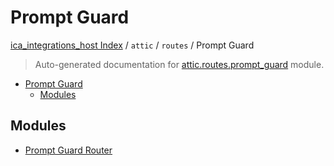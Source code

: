 # Prompt Guard

[ica_integrations_host Index](../../../README.md#ica_integrations_host-index) / `attic` / `routes` / Prompt Guard

> Auto-generated documentation for [attic.routes.prompt_guard](https://github.com/destiny/ica_integrations_host/blob/main/attic/routes/prompt_guard/__init__.py) module.

- [Prompt Guard](#prompt-guard)
  - [Modules](#modules)

## Modules

- [Prompt Guard Router](./prompt_guard_router.md)
